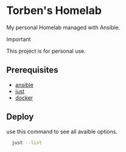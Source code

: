 # Torben's Homelab
My personal Homelab managed with Ansible.

> [!IMPORTANT] 
> This project is for personal use.

## Prerequisites 
- [ansible](https://www.ansible.com/)
- [just](https://just.systems/)
- [docker](https://www.docker.com/)

## Deploy
use this command to see all avaible options.
```bash
  just --list
```
